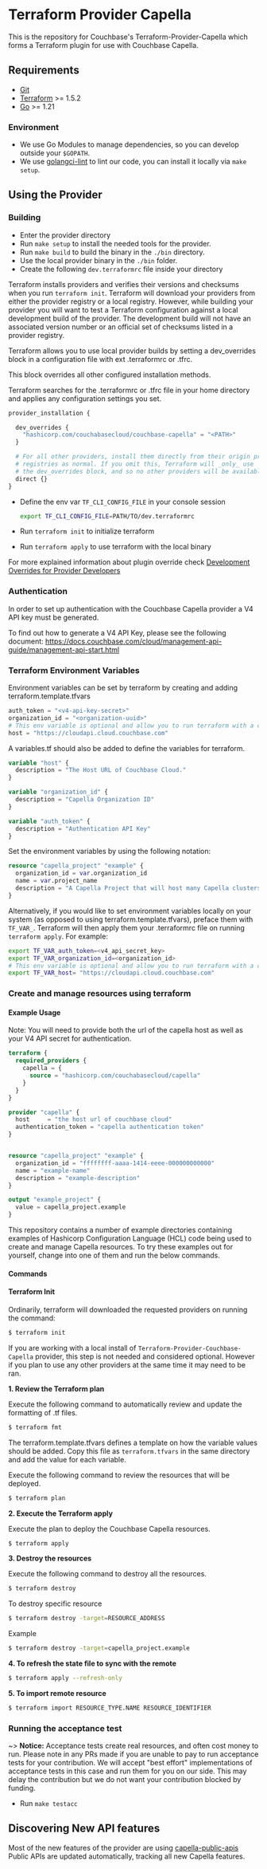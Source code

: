 # Terraform Provider Capella 

This is the repository for Couchbase's Terraform-Provider-Capella which forms a Terraform plugin for use with Couchbase Capella.

## Requirements

- [Git](https://git-scm.com/)
- [Terraform](https://www.terraform.io/downloads.html) >= 1.5.2
- [Go](https://golang.org/doc/install) >= 1.21

### Environment

- We use Go Modules to manage dependencies, so you can develop outside your `$GOPATH`.
- We use [golangci-lint](https://github.com/golangci/golangci-lint) to lint our code, you can install it locally via `make setup`.

## Using the Provider

### Building
- Enter the provider directory
- Run `make setup` to install the needed tools for the provider.
- Run `make build` to build the binary in the `./bin` directory.
- Use the local provider binary in the `./bin` folder.
- Create the following `dev.terraformrc` file inside your directory

Terraform installs providers and verifies their versions and checksums when you run `terraform init`. Terraform will download your
providers from either the provider registry or a local registry. However, while building your provider you will want to
test a Terraform configuration against a local development build of the provider. The development build will not have an associated
version number or an official set of checksums listed in a provider registry.

Terraform allows you to use local provider builds by setting a dev_overrides block in a configuration file with ext .terraformrc or .tfrc.

This block overrides all other configured installation methods.

Terraform searches for the .terraformrc or .tfrc file in your home directory and applies any configuration settings you set.

  ```terraform
  provider_installation {

    dev_overrides {
      "hashicorp.com/couchabasecloud/couchbase-capella" = "<PATH>"
    }

    # For all other providers, install them directly from their origin provider
    # registries as normal. If you omit this, Terraform will _only_ use
    # the dev_overrides block, and so no other providers will be available.
    direct {}
  }
  ```

- Define the env var `TF_CLI_CONFIG_FILE` in your console session

  ```bash
  export TF_CLI_CONFIG_FILE=PATH/TO/dev.terraformrc
  ```
- Run `terraform init` to initialize terraform
- Run `terraform apply` to use terraform with the local binary

For more explained information about plugin override check [Development Overrides for Provider Developers](https://www.terraform.io/docs/cli/config/config-file.html#development-overrides-for-provider-developers)

### Authentication

In order to set up authentication with the Couchbase Capella provider a V4 API key must be generated. 

To find out how to generate a V4 API Key, please see the following document: 
https://docs.couchbase.com/cloud/management-api-guide/management-api-start.html

### Terraform Environment Variables

Environment variables can be set by terraform by creating and adding terraform.template.tfvars
```terraform
auth_token = "<v4-api-key-secret>"
organization_id = "<organization-uuid>"
# This env variable is optional and allow you to run terraform with a custom API server.
host = "https://cloudapi.cloud.couchbase.com"
```

A variables.tf should also be added to define the variables for terraform. 
```terraform
variable "host" {
  description = "The Host URL of Couchbase Cloud."
}

variable "organization_id" {
  description = "Capella Organization ID"
}

variable "auth_token" {
  description = "Authentication API Key"
}
```

Set the environment variables by using the following notation: 
```terraform
resource "capella_project" "example" {
  organization_id = var.organization_id
  name = var.project_name
  description = "A Capella Project that will host many Capella clusters."
}
```

Alternatively, if you would like to set environment variables locally on your system (as opposed to using terraform.template.tfvars),
preface them with `TF_VAR_`. Terraform will then apply them your .terraformrc file on running
`terraform apply`. For example: 
```bash
export TF_VAR_auth_token=<v4_api_secret_key>
export TF_VAR_organization_id=<organization_id>
# This env variable is optional and allow you to run terraform with a custom API server.
export TF_VAR_host= "https://cloudapi.cloud.couchbase.com"
```

### Create and manage resources using terraform

#### Example Usage

Note: You will need to provide both the url of the capella host as well as your V4 API secret for authentication. 

```terraform
terraform {
  required_providers {
    capella = {
      source = "hashicorp.com/couchabasecloud/capella"
    }
  }
}

provider "capella" {
  host     = "the host url of couchbase cloud"
  authentication_token = "capella authentication token"
}


resource "capella_project" "example" {
  organization_id = "ffffffff-aaaa-1414-eeee-000000000000"
  name = "example-name"
  description = "example-description"
}

output "example_project" {
  value = capella_project.example
}
```

This repository contains a number of example directories containing examples of Hashicorp Configuration Language (HCL) code 
being used to create and manage Capella resources. To try these examples out for yourself, change into one of them and run
the below commands.

#### Commands

#### Terraform Init

Ordinarily, terraform will downloaded the requested providers on running the command: 
```bash
$ terraform init
```
If you are working with a local install of `Terraform-Provider-Couchbase-Capella` provider, this step is not needed and considered optional. 
However if you plan to use any other providers at the same time it may need to be ran. 

**1\. Review the Terraform plan**

Execute the following command to automatically review and update the formatting of .tf files.
```bash
$ terraform fmt
```

The terraform.template.tfvars defines a template on how the variable values should be added. 
Copy this file as `terraform.tfvars` in the same directory and add the value for each variable.

Execute the following command to review the resources that will be deployed.

```bash
$ terraform plan
```

**2\. Execute the Terraform apply**

Execute the plan to deploy the Couchbase Capella resources.

```bash
$ terraform apply
```

**3\. Destroy the resources**

Execute the following command to destroy all the resources.

```bash
$ terraform destroy
```

To destroy specific resource

```bash
$ terraform destroy -target=RESOURCE_ADDRESS
```
Example

```bash
$ terraform destroy -target=capella_project.example
```

**4\. To refresh the state file to sync with the remote**

```bash
$ terraform apply --refresh-only
```

**5\. To import remote resource**

```bash
$ terraform import RESOURCE_TYPE.NAME RESOURCE_IDENTIFIER
```

### Running the acceptance test

~> **Notice:** Acceptance tests create real resources, and often cost money to run. Please note in any PRs made if you are unable to pay to run acceptance tests for your contribution. We will accept "best effort" implementations of acceptance tests in this case and run them for you on our side. This may delay the contribution but we do not want your contribution blocked by funding.
- Run `make testacc`

## Discovering New API features

Most of the new features of the provider are using [capella-public-apis](https://docs.couchbase.com/cloud/management-api-guide/management-api-intro.html)
Public APIs are updated automatically, tracking all new Capella features.
